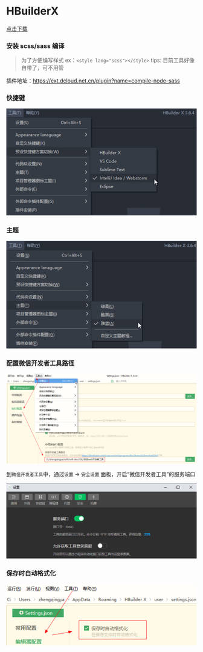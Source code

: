 # HBuilderX

[点击下载](https://www.dcloud.io/)

### 安装 scss/sass 编译

> 为了方便编写样式 ex：`<style lang="scss"></style>`
> tips: 目前工具好像自带了，可不用管

插件地址：https://ext.dcloud.net.cn/plugin?name=compile-node-sass

### 快捷键

![HBuilderX.png](images/HBuilderX-keymap.png)

### 主题

![HBuilderX.png](images/HBuilderX-theme.png)

### 配置微信开发者工具路径

![HBuilderX.png](images/HBuilderX-微信开发者工具-01.png)

到`微信开发者工具`中，通过`设置` -> `安全设置` 面板，开启“微信开发者工具”的服务端口

![HBuilderX.png](images/HBuilderX-微信开发者工具-02.png)

### 保存时自动格式化

![HBuilderX.png](images/HBuilderX-save-auto-format.png)